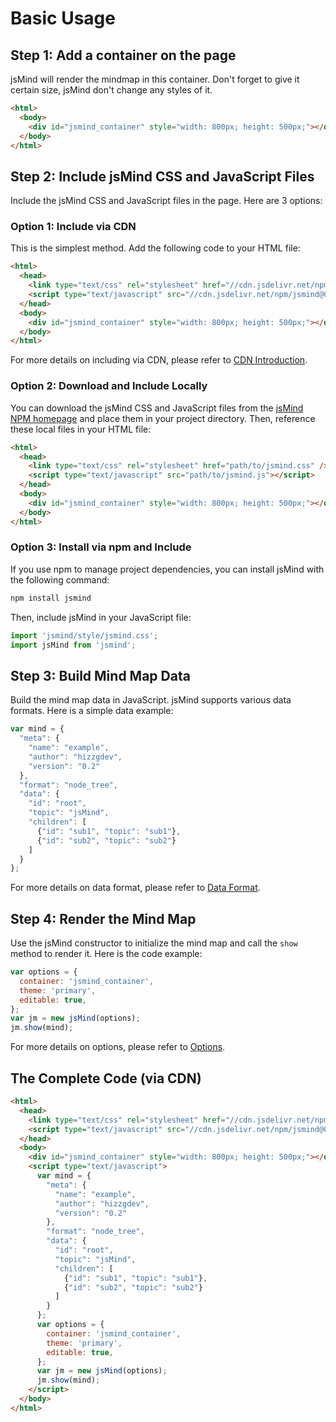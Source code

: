 # Basic Usage

## Step 1: Add a container on the page

jsMind will render the mindmap in this container. Don't forget to give it certain size, jsMind don't change any styles of it.


```html
<html>
  <body>
    <div id="jsmind_container" style="width: 800px; height: 500px;"></div>
  </body>
</html>
```

## Step 2: Include jsMind CSS and JavaScript Files

Include the jsMind CSS and JavaScript files in the page. Here are 3 options:

### Option 1: Include via CDN

This is the simplest method. Add the following code to your HTML file:

```html
<html>
  <head>
    <link type="text/css" rel="stylesheet" href="//cdn.jsdelivr.net/npm/jsmind@0.8.5/style/jsmind.css" />
    <script type="text/javascript" src="//cdn.jsdelivr.net/npm/jsmind@0.8.5/es6/jsmind.js"></script>
  </head>
  <body>
    <div id="jsmind_container" style="width: 800px; height: 500px;"></div>
  </body>
</html>
```

For more details on including via CDN, please refer to [CDN Introduction](cdn.md).

### Option 2: Download and Include Locally

You can download the jsMind CSS and JavaScript files from the [jsMind NPM homepage](https://www.npmjs.com/package/jsmind) and place them in your project directory. Then, reference these local files in your HTML file:

```html
<html>
  <head>
    <link type="text/css" rel="stylesheet" href="path/to/jsmind.css" />
    <script type="text/javascript" src="path/to/jsmind.js"></script>
  </head>
  <body>
    <div id="jsmind_container" style="width: 800px; height: 500px;"></div>
  </body>
</html>
```

### Option 3: Install via npm and Include

If you use npm to manage project dependencies, you can install jsMind with the following command:

```bash
npm install jsmind
```

Then, include jsMind in your JavaScript file:

```javascript
import 'jsmind/style/jsmind.css';
import jsMind from 'jsmind';
```


## Step 3: Build Mind Map Data

Build the mind map data in JavaScript. jsMind supports various data formats. Here is a simple data example:

```javascript
var mind = {
  "meta": {
    "name": "example",
    "author": "hizzgdev",
    "version": "0.2"
  },
  "format": "node_tree",
  "data": {
    "id": "root",
    "topic": "jsMind",
    "children": [
      {"id": "sub1", "topic": "sub1"},
      {"id": "sub2", "topic": "sub2"}
    ]
  }
};
```

For more details on data format, please refer to [Data Format](data-format.md).

## Step 4: Render the Mind Map

Use the jsMind constructor to initialize the mind map and call the `show` method to render it. Here is the code example:

```javascript
var options = {
  container: 'jsmind_container',
  theme: 'primary',
  editable: true,
};
var jm = new jsMind(options);
jm.show(mind);
```

For more details on options, please refer to [Options](options.md).


## The Complete Code (via CDN)

```html
<html>
  <head>
    <link type="text/css" rel="stylesheet" href="//cdn.jsdelivr.net/npm/jsmind@0.8.5/style/jsmind.css" />
    <script type="text/javascript" src="//cdn.jsdelivr.net/npm/jsmind@0.8.5/es6/jsmind.js"></script>
  </head>
  <body>
    <div id="jsmind_container" style="width: 800px; height: 500px;"></div>
    <script type="text/javascript">
      var mind = {
        "meta": {
          "name": "example",
          "author": "hizzgdev",
          "version": "0.2"
        },
        "format": "node_tree",
        "data": {
          "id": "root",
          "topic": "jsMind",
          "children": [
            {"id": "sub1", "topic": "sub1"},
            {"id": "sub2", "topic": "sub2"}
          ]
        }
      };
      var options = {
        container: 'jsmind_container',
        theme: 'primary',
        editable: true,
      };
      var jm = new jsMind(options);
      jm.show(mind);
    </script>
  </body>
</html>
```